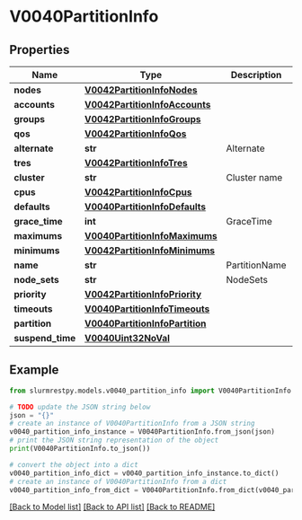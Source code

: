 # V0040PartitionInfo


## Properties

Name | Type | Description | Notes
------------ | ------------- | ------------- | -------------
**nodes** | [**V0042PartitionInfoNodes**](V0042PartitionInfoNodes.md) |  | [optional]
**accounts** | [**V0042PartitionInfoAccounts**](V0042PartitionInfoAccounts.md) |  | [optional]
**groups** | [**V0042PartitionInfoGroups**](V0042PartitionInfoGroups.md) |  | [optional]
**qos** | [**V0042PartitionInfoQos**](V0042PartitionInfoQos.md) |  | [optional]
**alternate** | **str** | Alternate | [optional]
**tres** | [**V0042PartitionInfoTres**](V0042PartitionInfoTres.md) |  | [optional]
**cluster** | **str** | Cluster name | [optional]
**cpus** | [**V0042PartitionInfoCpus**](V0042PartitionInfoCpus.md) |  | [optional]
**defaults** | [**V0040PartitionInfoDefaults**](V0040PartitionInfoDefaults.md) |  | [optional]
**grace_time** | **int** | GraceTime | [optional]
**maximums** | [**V0040PartitionInfoMaximums**](V0040PartitionInfoMaximums.md) |  | [optional]
**minimums** | [**V0042PartitionInfoMinimums**](V0042PartitionInfoMinimums.md) |  | [optional]
**name** | **str** | PartitionName | [optional]
**node_sets** | **str** | NodeSets | [optional]
**priority** | [**V0042PartitionInfoPriority**](V0042PartitionInfoPriority.md) |  | [optional]
**timeouts** | [**V0040PartitionInfoTimeouts**](V0040PartitionInfoTimeouts.md) |  | [optional]
**partition** | [**V0040PartitionInfoPartition**](V0040PartitionInfoPartition.md) |  | [optional]
**suspend_time** | [**V0040Uint32NoVal**](V0040Uint32NoVal.md) |  | [optional]

## Example

```python
from slurmrestpy.models.v0040_partition_info import V0040PartitionInfo

# TODO update the JSON string below
json = "{}"
# create an instance of V0040PartitionInfo from a JSON string
v0040_partition_info_instance = V0040PartitionInfo.from_json(json)
# print the JSON string representation of the object
print(V0040PartitionInfo.to_json())

# convert the object into a dict
v0040_partition_info_dict = v0040_partition_info_instance.to_dict()
# create an instance of V0040PartitionInfo from a dict
v0040_partition_info_from_dict = V0040PartitionInfo.from_dict(v0040_partition_info_dict)
```
[[Back to Model list]](../README.md#documentation-for-models) [[Back to API list]](../README.md#documentation-for-api-endpoints) [[Back to README]](../README.md)


